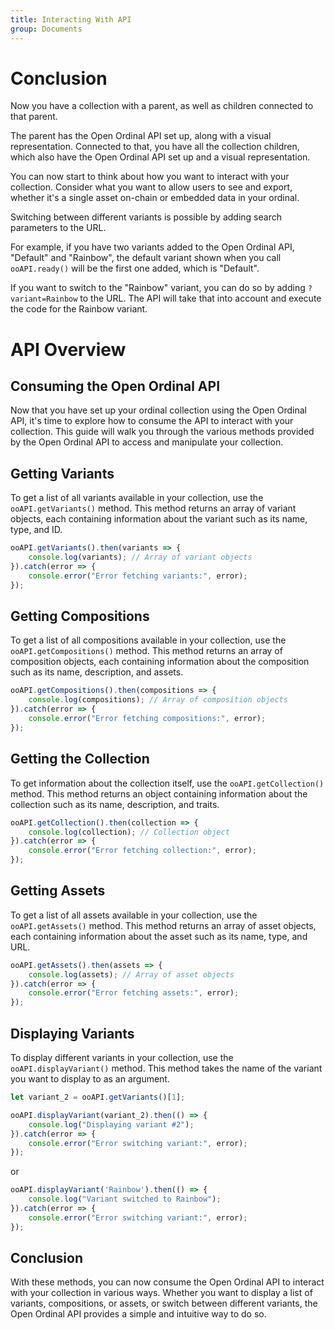 ```yaml
---
title: Interacting With API
group: Documents
---
```

# Conclusion
Now you have a collection with a parent, as well as children connected to that parent. 

The parent has the Open Ordinal API set up, along with a visual representation. Connected to that, you have all the collection children, which also have the Open Ordinal API set up and a visual representation.

You can now start to think about how you want to interact with your collection. Consider what you want to allow users to see and export, whether it's a single asset on-chain or embedded data in your ordinal. 

Switching between different variants is possible by adding search parameters to the URL. 

For example, if you have two variants added to the Open Ordinal API, "Default" and "Rainbow", the default variant shown when you call `ooAPI.ready()` will be the first one added, which is "Default".

If you want to switch to the "Rainbow" variant, you can do so by adding `?variant=Rainbow` to the URL. The API will take that into account and execute the code for the Rainbow variant.

# API Overview
## Consuming the Open Ordinal API

Now that you have set up your ordinal collection using the Open Ordinal API, it's time to explore how to consume the API to interact with your collection. This guide will walk you through the various methods provided by the Open Ordinal API to access and manipulate your collection.

## Getting Variants

To get a list of all variants available in your collection, use the `ooAPI.getVariants()` method. This method returns an array of variant objects, each containing information about the variant such as its name, type, and ID.

```javascript
ooAPI.getVariants().then(variants => {
    console.log(variants); // Array of variant objects
}).catch(error => {
    console.error("Error fetching variants:", error);
});
```

## Getting Compositions

To get a list of all compositions available in your collection, use the `ooAPI.getCompositions()` method. This method returns an array of composition objects, each containing information about the composition such as its name, description, and assets.

```javascript
ooAPI.getCompositions().then(compositions => {
    console.log(compositions); // Array of composition objects
}).catch(error => {
    console.error("Error fetching compositions:", error);
});
```

## Getting the Collection

To get information about the collection itself, use the `ooAPI.getCollection()` method. This method returns an object containing information about the collection such as its name, description, and traits.

```javascript
ooAPI.getCollection().then(collection => {
    console.log(collection); // Collection object
}).catch(error => {
    console.error("Error fetching collection:", error);
});
```

## Getting Assets

To get a list of all assets available in your collection, use the `ooAPI.getAssets()` method. This method returns an array of asset objects, each containing information about the asset such as its name, type, and URL.

```javascript
ooAPI.getAssets().then(assets => {
    console.log(assets); // Array of asset objects
}).catch(error => {
    console.error("Error fetching assets:", error);
});
```

## Displaying Variants

To display different variants in your collection, use the `ooAPI.displayVariant()` method. This method takes the name of the variant you want to display to as an argument.

```javascript
let variant_2 = ooAPI.getVariants()[1];

ooAPI.displayVariant(variant_2).then(() => {
    console.log("Displaying variant #2");
}).catch(error => {
    console.error("Error switching variant:", error);
});
```

or 

```javascript
ooAPI.displayVariant('Rainbow').then(() => {
    console.log("Variant switched to Rainbow");
}).catch(error => {
    console.error("Error switching variant:", error);
});
```

## Conclusion

With these methods, you can now consume the Open Ordinal API to interact with your collection in various ways. Whether you want to display a list of variants, compositions, or assets, or switch between different variants, the Open Ordinal API provides a simple and intuitive way to do so.


